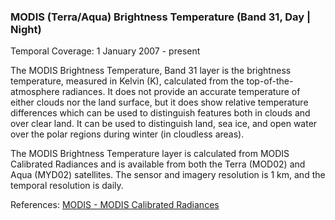 ### MODIS (Terra/Aqua) Brightness Temperature (Band 31, Day | Night)
Temporal Coverage: 1 January 2007 - present

The MODIS Brightness Temperature, Band 31 layer is the brightness temperature, measured in Kelvin (K), calculated from the top-of-the-atmosphere radiances. It does not provide an accurate temperature of either clouds nor the land surface, but it does show relative temperature differences which can be used to distinguish features both in clouds and over clear land.  It can be used to distinguish land, sea ice, and open water over the polar regions during winter (in cloudless areas).

The MODIS Brightness Temperature layer is calculated from MODIS Calibrated Radiances and is available from both the Terra (MOD02) and Aqua (MYD02) satellites. The sensor and imagery resolution is 1 km, and the temporal resolution is daily.

References: [MODIS - MODIS Calibrated Radiances](http://modis.gsfc.nasa.gov/data/dataprod/mod02.php)
